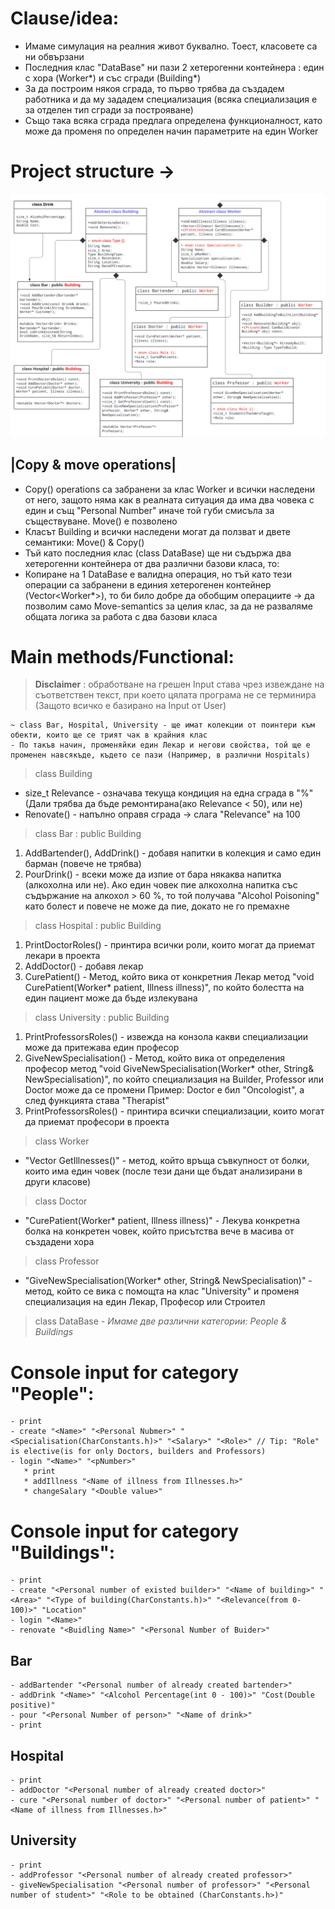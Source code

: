 # Clause/idea:
- Имаме симулация на реалния живот буквално. Тоест, класовете са ни обвързани
- Последния клас "DataBase" ни пази 2 хетерогенни контейнера : един с хора (Worker*) и със сгради (Building*)
- За да построим някоя сграда, то първо трябва да създадем работника и да му зададем специализация (всяка специализация е за отделен тип сгради за построяване)
- Също така всяка сграда предлага определена функционалност, като може да променя по определен начин параметрите на един Worker 

# Project structure ->
![UML-Diagram of the project](https://github.com/JustImprove/Object-oriented_programming_FMI_2021-2022/blob/PR-task-Teams/Additional/Teams/Team%202/img/UML-Diagram.svg)

## |Copy & move operations|
- Copy() operations са забранени за клас Worker и всички наследени от него, защото няма как в реалната ситуация да има два човека с един и същ "Personal Number" иначе той губи смисъла за съществуване. Move() е позволено 
- Класът Building и всички наследени могат да ползват и двете семантики: Move() & Copy()
- Тъй като последния клас (class DataBase) ще ни съдържа два хетерогенни контейнера от два различни базови класа, то:
- Копиране на 1 DataBase е валидна операция, но тъй като тези операции са забранени в единия хетерогенен контейнер (Vector<Worker*>), то би било добре да обобщим операциите -> да позволим само Move-semantics за целия клас, за да не разваляме общата логика за работа с два базови класа

# Main methods/Functional:
> **Disclaimer** : обработване на грешен Input става чрез извеждане на съответствен текст, при което цялата програма не се терминира (Защото всичко е базирано на Input от User)
```
~ class Bar, Hospital, University - ще имат колекции от поинтери към обекти, които ще се трият чак в крайния клас 
- По такъв начин, променяйки един Лекар и негови свойства, той ще е променен навсякъде, където се пази (Например, в различни Hospitals)
```
>class Building
- size_t Relevance - означава текуща кондиция на една сграда в "%" (Дали трябва да бъде ремонтирана(ако Relevance < 50), или не)
- Renovate() - напълно оправя сграда -> слага "Relevance" на 100 

>class Bar : public  Building
1) AddBartender(), AddDrink() - добавя напитки в колекция и само един барман (повече не трябва)
2) PourDrink() - всеки може да изпие от бара някаква напитка (алкохолна или не). Ако един човек пие алкохолна напитка със съдържание на алкохол > 60 %, то той получава "Alcohol Poisoning" като болест и повече не може да пие, докато не го премахне 

>class Hospital : public  Building
1) PrintDoctorRoles() - принтира всички роли, които могат да приемат лекари в проекта 
2) AddDoctor() - добавя лекар 
3) CurePatient() - Метод, който вика от конкретния Лекар метод "void CurePatient(Worker* patient, Illness illness)", по който болестта на един пациент може да бъде излекувана

>class University : public  Building
1) PrintProfessorsRoles() - извежда на конзола какви специализации може да притежава един професор
2) GiveNewSpecialisation() - Метод, който вика от определения професор метод "void GiveNewSpecialisation(Worker* other, String& NewSpecialisation)",  по който специализация на Builder, Professor или Doctor може да се промени 
     Пример: Doctor е бил "Oncologist", а след функцията става "Therapist"
3) PrintProfessorsRoles() - принтира всички специализации, които могат да приемат професори в проекта

>class Worker
- "Vector<Illness> GetIllnesses()" - метод, който връща съвкупност от болки, които има един човек (после тези дани ще бъдат анализирани в други класове)

>class Doctor
- "CurePatient(Worker* patient, Illness illness)" - Лекува конкретна болка на конкретен човек, който присътства вече в масива от създадени хора 

>class Professor
- "GiveNewSpecialisation(Worker* other, String& NewSpecialisation)" - метод, който се вика с помощта на клас "University" и променя специализация на един Лекар, Професор или Строител

>class DataBase
*- Имаме две различни категории: People & Buildings*

# Console input for category "People":
  ```
- print
- create "<Name>" "<Personal Nubmer>" "<Specialisation(CharConstants.h)>" "<Salary>" "<Role>" // Tip: "Role" is elective(is for only Doctors, builders and Professors) 
- login "<Name>" "<pNumber>"
     * print
     * addIllness "<Name of illness from Illnesses.h>"
     * changeSalary "<Double value>"
  ```
# Console input for category "Buildings":
  ```
- print
- create "<Personal number of existed builder>" "<Name of building>" "<Area>" "<Type of building(CharConstants.h)>" "<Relevance(from 0-100)>" "Location"
- login "<Name>"
- renovate "<Buidling Name>" "<Personal Number of Buider>"
  ```
## Bar        
  ```
- addBartender "<Personal number of already created bartender>"
- addDrink "<Name>" "<Alcohol Percentage(int 0 - 100)>" "Cost(Double positive)"
- pour "<Personal Number of person>" "<Name of drink>"
- print
```  
## Hospital                                                                                                                 
```                                                                                                                 
- print
- addDoctor "<Personal number of already created doctor>"
- cure "<Personal number of doctor>" "<Personal number of patient>" "<Name of illness from Illnesses.h>"
```
## University                                                                                                                 
```                                                                                                                
- print
- addProfessor "<Personal number of already created professor>"
- giveNewSpecialisation "<Personal number of professor>" "<Personal number of student>" "<Role to be obtained (CharConstants.h>)"
 ```                                                                                                           
